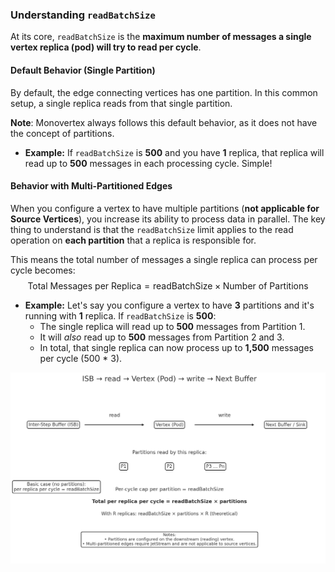 ### Understanding `readBatchSize`

At its core, `readBatchSize` is the **maximum number of messages a single vertex replica (pod) will try to read per cycle**. 


#### **Default Behavior (Single Partition)**

By default, the edge connecting vertices has one partition. In this common setup, a single replica reads from that single partition.

**Note**: Monovertex always follows this default behavior, as it does not have the concept of partitions.
* **Example:** If `readBatchSize` is **500** and you have **1** replica, that replica will read up to **500** messages in each processing cycle. Simple!

#### **Behavior with Multi-Partitioned Edges**

When you configure a vertex to have multiple partitions (**not applicable for Source Vertices**), you increase its ability to process data in parallel. The key thing to understand is that the `readBatchSize` limit applies to the read operation on **each partition** that a replica is responsible for.

This means the total number of messages a single replica can process per cycle becomes:
$$\text{Total Messages per Replica} = \text{readBatchSize} \times \text{Number of Partitions}$$

* **Example:** Let's say you configure a vertex to have **3** partitions and it's running with **1** replica. If `readBatchSize` is **500**:
    * The single replica will read up to **500** messages from Partition 1.
    * It will *also* read up to **500** messages from Partition 2 and 3.
    * In total, that single replica can now process up to **1,500** messages per cycle (500 * 3).

![read_batch.png](../../../assets/read_batch.png)
